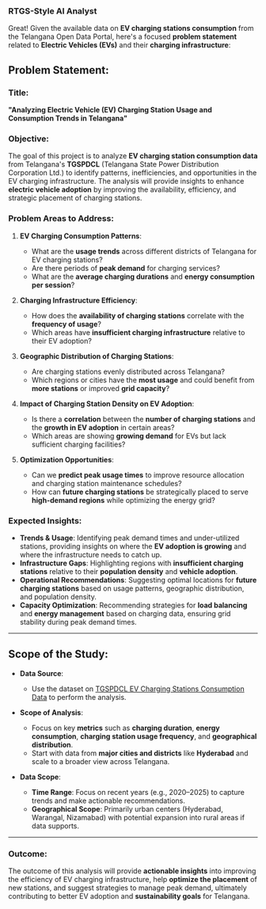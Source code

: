 ### RTGS-Style AI Analyst

Great! Given the available data on **EV charging stations consumption** from the Telangana Open Data Portal, here's a focused **problem statement** related to **Electric Vehicles (EVs)** and their **charging infrastructure**:



## **Problem Statement:**

### **Title**:

**"Analyzing Electric Vehicle (EV) Charging Station Usage and Consumption Trends in Telangana"**

### **Objective**:

The goal of this project is to analyze **EV charging station consumption data** from Telangana's **TGSPDCL** (Telangana State Power Distribution Corporation Ltd.) to identify patterns, inefficiencies, and opportunities in the EV charging infrastructure. The analysis will provide insights to enhance **electric vehicle adoption** by improving the availability, efficiency, and strategic placement of charging stations.

### **Problem Areas to Address**:

1. **EV Charging Consumption Patterns**:

   * What are the **usage trends** across different districts of Telangana for EV charging stations?
   * Are there periods of **peak demand** for charging services?
   * What are the **average charging durations** and **energy consumption per session**?

2. **Charging Infrastructure Efficiency**:

   * How does the **availability of charging stations** correlate with the **frequency of usage**?
   * Which areas have **insufficient charging infrastructure** relative to their EV adoption?

3. **Geographic Distribution of Charging Stations**:

   * Are charging stations evenly distributed across Telangana?
   * Which regions or cities have the **most usage** and could benefit from **more stations** or improved **grid capacity**?

4. **Impact of Charging Station Density on EV Adoption**:

   * Is there a **correlation** between the **number of charging stations** and the **growth in EV adoption** in certain areas?
   * Which areas are showing **growing demand** for EVs but lack sufficient charging facilities?

5. **Optimization Opportunities**:

   * Can we **predict peak usage times** to improve resource allocation and charging station maintenance schedules?
   * How can **future charging stations** be strategically placed to serve **high-demand regions** while optimizing the energy grid?

### **Expected Insights**:

* **Trends & Usage**: Identifying peak demand times and under-utilized stations, providing insights on where the **EV adoption is growing** and where the infrastructure needs to catch up.
* **Infrastructure Gaps**: Highlighting regions with **insufficient charging stations** relative to their **population density** and **vehicle adoption**.
* **Operational Recommendations**: Suggesting optimal locations for **future charging stations** based on usage patterns, geographic distribution, and population density.
* **Capacity Optimization**: Recommending strategies for **load balancing** and **energy management** based on charging data, ensuring grid stability during peak demand times.

---

## **Scope of the Study**:

* **Data Source**:

  * Use the dataset on [TGSPDCL EV Charging Stations Consumption Data](https://data.telangana.gov.in/dataset/tgspdcl-ev-charging-stations-consumption-data) to perform the analysis.

* **Scope of Analysis**:

  * Focus on key **metrics** such as **charging duration**, **energy consumption**, **charging station usage frequency**, and **geographical distribution**.
  * Start with data from **major cities and districts** like **Hyderabad** and scale to a broader view across Telangana.

* **Data Scope**:

  * **Time Range**: Focus on recent years (e.g., 2020–2025) to capture trends and make actionable recommendations.
  * **Geographical Scope**: Primarily urban centers (Hyderabad, Warangal, Nizamabad) with potential expansion into rural areas if data supports.

---

### **Outcome**:

The outcome of this analysis will provide **actionable insights** into improving the efficiency of EV charging infrastructure, help **optimize the placement** of new stations, and suggest strategies to manage peak demand, ultimately contributing to better EV adoption and **sustainability goals** for Telangana.


